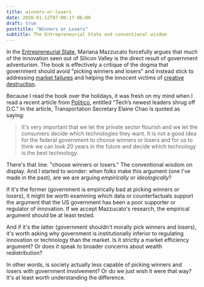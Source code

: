 ```yaml
---
title: winners-or-losers
date: 2020-01-12T07:00:17-06:00
draft: true
posttitle: "Winners or Losers"
subtitle: The Entrepreneurial State and conventional wisdom   
---
```


In the [Entrepreneurial State](https://marianamazzucato.com/entrepreneurial-state/), Mariana Mazzucato forcefully argues that much of the innovation seen out of Silicon Valley is the direct result of government adventurism. The book is effectively a critique of the dogma that government should avoid "picking winners and losers" and instead stick to addressing [market failures](https://en.wikipedia.org/wiki/Market_failure) and helping the innocent victims of [creative destruction](https://en.wikipedia.org/wiki/Creative_destruction).

Because I read the book over the holidays, it was fresh on my mind when I read a recent article from [Politico](https://www.politico.com/news/2020/01/10/ces-tech-policy-097403), entitled "Tech’s newest leaders shrug off D.C." In the article, Transportation Secretary Elaine Chao is quoted as saying:

> It's very important that we let the private sector flourish and we let the consumers decide which technologies they want. It is not a good idea for the federal government to choose winners or losers and for us to think we can look 20 years in the future and decide which technology is the best technology.

There's that line: "choose winners or losers." The conventional wisdom on display. And I started to wonder: when folks make this argument (one I've made in the past), are we are arguing *empirically* or *ideologically*?

If it's the former (government is empirically bad at picking winners or losers), it might be worth examining which data or counterfactuals support the argument that the US government has been a poor supporter or regulator of innovation. If we accept Mazzucato's research, the empirical argument should be at least tested.

And if it's the latter (government shouldn't morally pick winners and losers), it's worth asking why government is institutionally inferior to regulating innovation or technology than the market. Is it strictly a market efficiency argument? Or does it speak to broader concerns about wealth redistribution?

In other words, is society actually less capable of picking winners and losers with government involvement? Or do we just wish it were that way? It's at least worth understanding the difference.
